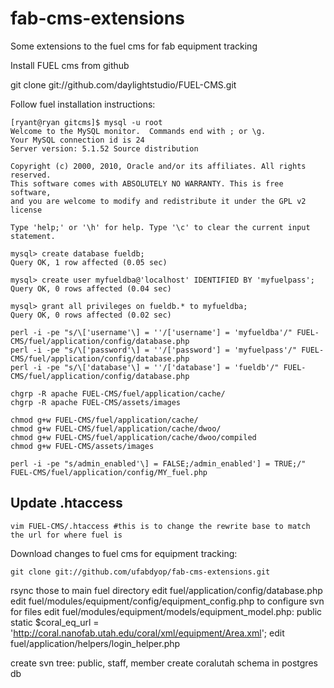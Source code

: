 fab-cms-extensions
==================

Some extensions to the fuel cms for fab equipment tracking


Install FUEL cms from github

git clone git://github.com/daylightstudio/FUEL-CMS.git

Follow fuel installation instructions:

    [ryant@ryan gitcms]$ mysql -u root
    Welcome to the MySQL monitor.  Commands end with ; or \g.
    Your MySQL connection id is 24
    Server version: 5.1.52 Source distribution
    
    Copyright (c) 2000, 2010, Oracle and/or its affiliates. All rights reserved.
    This software comes with ABSOLUTELY NO WARRANTY. This is free software,
    and you are welcome to modify and redistribute it under the GPL v2 license
    
    Type 'help;' or '\h' for help. Type '\c' to clear the current input statement.
    
    mysql> create database fueldb;
    Query OK, 1 row affected (0.05 sec)
    
    mysql> create user myfueldba@'localhost' IDENTIFIED BY 'myfuelpass';
    Query OK, 0 rows affected (0.04 sec)
    
    mysql> grant all privileges on fueldb.* to myfueldba;
    Query OK, 0 rows affected (0.02 sec)
    
    perl -i -pe "s/\['username'\] = ''/['username'] = 'myfueldba'/" FUEL-CMS/fuel/application/config/database.php
    perl -i -pe "s/\['password'\] = ''/['password'] = 'myfuelpass'/" FUEL-CMS/fuel/application/config/database.php
    perl -i -pe "s/\['database'\] = ''/['database'] = 'fueldb'/" FUEL-CMS/fuel/application/config/database.php
    
    chgrp -R apache FUEL-CMS/fuel/application/cache/
    chgrp -R apache FUEL-CMS/assets/images
    
    chmod g+w FUEL-CMS/fuel/application/cache/
    chmod g+w FUEL-CMS/fuel/application/cache/dwoo/
    chmod g+w FUEL-CMS/fuel/application/cache/dwoo/compiled
    chmod g+w FUEL-CMS/assets/images
  
    perl -i -pe "s/admin_enabled'\] = FALSE;/admin_enabled'] = TRUE;/" FUEL-CMS/fuel/application/config/MY_fuel.php

Update .htaccess
-------------------

    vim FUEL-CMS/.htaccess #this is to change the rewrite base to match the url for where fuel is
  
Download changes to fuel cms for equipment tracking:

    git clone git://github.com/ufabdyop/fab-cms-extensions.git

rsync those to main fuel directory
edit fuel/application/config/database.php
edit fuel/modules/equipment/config/equipment_config.php to configure svn for files
edit fuel/modules/equipment/models/equipment_model.php:   public static $coral_eq_url = 'http://coral.nanofab.utah.edu/coral/xml/equipment/Area.xml';
edit fuel/application/helpers/login_helper.php

create svn tree: public, staff, member
create coralutah schema in postgres db
